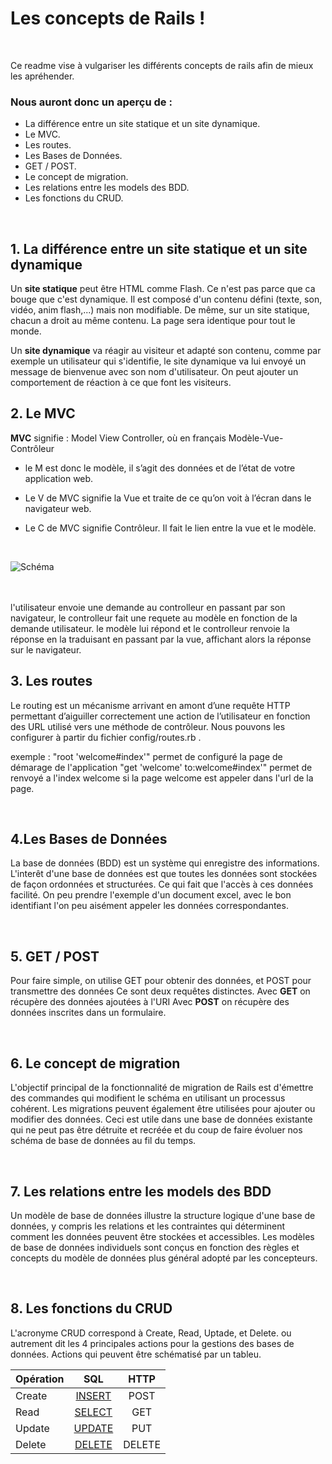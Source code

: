# Les concepts de Rails ! 

<br />

Ce readme vise à vulgariser les différents concepts de rails afin de mieux les apréhender.
<br />

### Nous auront donc un aperçu de :

* La différence entre un site statique et un site dynamique.
* Le MVC.
* Les routes.
* Les Bases de Données.
* GET / POST.
* Le concept de migration.
* Les relations entre les models des BDD.
* Les fonctions du CRUD.

<br />

## 1. La différence entre un site statique et un site dynamique


Un **site statique** peut être HTML comme Flash. Ce n'est pas parce que ca bouge que c'est dynamique. Il est composé d'un contenu défini (texte, son, vidéo, anim flash,...) mais non modifiable. De même, sur un site statique, chacun a droit au même contenu. La page sera identique pour tout le monde.

Un **site dynamique** va réagir au visiteur et adapté son contenu, comme par exemple un utilisateur qui s'identifie, le site dynamique va lui envoyé un message de bienvenue avec son nom d'utilisateur. On peut ajouter un comportement de réaction à ce que font les visiteurs.
<br />

## 2. Le MVC

**MVC** signifie : Model View Controller, où en français Modèle-Vue-Contrôleur

* le M est donc le modèle, il s’agit des données et de l’état de votre application web.

* Le V de MVC signifie la Vue et traite de ce qu’on voit à l’écran dans le navigateur web.

* Le C de MVC signifie Contrôleur. Il fait le lien entre la vue et le modèle.
<br />

![Schéma](https://imgur.com/KAOwIMb)


<br />
<br />
l'utilisateur envoie une demande au controlleur en passant par son navigateur, le controlleur fait une requete au modèle en fonction de la demande utilisateur. le modèle lui répond et le controlleur renvoie la réponse en la traduisant en passant par la vue, affichant alors la réponse sur le navigateur.

<br />

## 3. Les routes

Le routing est un mécanisme arrivant en amont d’une requête HTTP permettant d’aiguiller correctement une action de l’utilisateur en fonction des URL utilisé vers une méthode de contrôleur. 
Nous pouvons les configurer à partir du fichier config/routes.rb .

exemple : "root 'welcome#index'" permet de configuré la page de démarage de l'application
 			"get 'welcome' to:welcome#index'" permet de renvoyé a l'index welcome si la page welcome est appeler dans l'url de la page.

<br /> 

## 4.Les Bases de Données

La base de données (BDD) est un système qui enregistre des informations. L'interêt d'une base de données est que toutes les données sont stockées de façon ordonnées et structurées. Ce qui fait que l'accès à ces données facilité.
On peu prendre l'exemple d'un document excel, avec le bon identifiant l'on peu aisément appeler les données correspondantes.

<br />

## 5. GET / POST

Pour faire simple, on utilise GET pour obtenir des données, et POST pour transmettre des données
Ce sont deux requêtes distinctes.
Avec **GET** on récupère des données ajoutées à l'URI
Avec **POST** on récupère des données inscrites dans un formulaire.

<br />

## 6. Le concept de migration

L'objectif principal de la fonctionnalité de migration de Rails est d'émettre des commandes qui modifient le schéma en utilisant un processus cohérent. Les migrations peuvent également être utilisées pour ajouter ou modifier des données. 
Ceci est utile dans une base de données existante qui ne peut pas être détruite et recréée et du coup de faire évoluer nos schéma de base de données au fil du temps.

<br />

## 7. Les relations entre les models des BDD

Un modèle de base de données illustre la structure logique d'une base de données, y compris les relations et les contraintes qui déterminent comment les données peuvent être stockées et accessibles. Les modèles de base de données individuels sont conçus en fonction des règles et concepts du modèle de données plus général adopté par les concepteurs. 

<br />

## 8. Les fonctions du CRUD

L'acronyme CRUD correspond à Create, Read, Uptade, et Delete. 
ou autrement dit les 4 principales actions pour la gestions des bases de données.
Actions qui peuvent être schématisé par un tableu.

|**Opération**|**SQL**   |**HTTP**|
|:---|:---:|:---:|
|Create|[INSERT](https://fr.wikipedia.org/wiki/Insert_(SQL))|POST|
|Read|[SELECT](https://fr.wikipedia.org/wiki/Select_(SQL))|GET|
|Update|[UPDATE](https://fr.wikipedia.org/wiki/Update_(SQL))|PUT|
|Delete|[DELETE](https://fr.wikipedia.org/wiki/Delete_(SQL))|DELETE|

